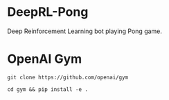 # DeepRL-Pong
Deep Reinforcement Learning bot playing Pong game.

# OpenAI Gym
```
git clone https://github.com/openai/gym
```
```
cd gym && pip install -e .
```